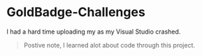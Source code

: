 # GoldBadge-Challenges
I had a hard time uploading my as my Visual Studio crashed.

>Postive note, I learned alot about code through this project.
